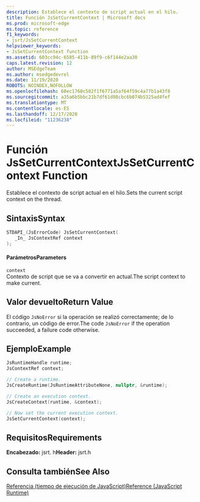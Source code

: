 ```yaml
---
description: Establece el contexto de script actual en el hilo.
title: Función JsSetCurrentContext | Microsoft docs
ms.prod: microsoft-edge
ms.topic: reference
f1_keywords:
- jsrt/JsSetCurrentContext
helpviewer_keywords:
- JsSetCurrentContext function
ms.assetid: 603cc94c-6585-411b-89f9-c6f144e2aa30
caps.latest.revision: 12
author: MSEdgeTeam
ms.author: msedgedevrel
ms.date: 11/19/2020
ROBOTS: NOINDEX,NOFOLLOW
ms.openlocfilehash: 60ec1760c582f1f6771a5af64f59c4a77b1a43f8
ms.sourcegitcommit: a35a6b5bbc21b7df61d08cbc6b074b5325ad4fef
ms.translationtype: MT
ms.contentlocale: es-ES
ms.lasthandoff: 12/17/2020
ms.locfileid: "11236238"
---
```

# <span data-ttu-id="593c9-103">Función JsSetCurrentContext</span><span class="sxs-lookup"><span data-stu-id="593c9-103">JsSetCurrentContext Function</span></span>

<span data-ttu-id="593c9-104">Establece el contexto de script actual en el hilo.</span><span class="sxs-lookup"><span data-stu-id="593c9-104">Sets the current script context on the thread.</span></span>  
  
## <span data-ttu-id="593c9-105">Sintaxis</span><span class="sxs-lookup"><span data-stu-id="593c9-105">Syntax</span></span>  
  
```cpp  
STDAPI_(JsErrorCode) JsSetCurrentContext(  
   _In_ JsContextRef context  
);  
```  
  
#### <span data-ttu-id="593c9-106">Parámetros</span><span class="sxs-lookup"><span data-stu-id="593c9-106">Parameters</span></span>  
 `context`  
 <span data-ttu-id="593c9-107">Contexto de script que se va a convertir en actual.</span><span class="sxs-lookup"><span data-stu-id="593c9-107">The script context to make current.</span></span>  
  
## <span data-ttu-id="593c9-108">Valor devuelto</span><span class="sxs-lookup"><span data-stu-id="593c9-108">Return Value</span></span>  
 <span data-ttu-id="593c9-109">El código `JsNoError` si la operación se realizó correctamente; de lo contrario, un código de error.</span><span class="sxs-lookup"><span data-stu-id="593c9-109">The code `JsNoError` if the operation succeeded, a failure code otherwise.</span></span>  

## <span data-ttu-id="593c9-110">Ejemplo</span><span class="sxs-lookup"><span data-stu-id="593c9-110">Example</span></span>

```cpp
JsRuntimeHandle runtime;
JsContextRef context;

// Create a runtime.
JsCreateRuntime(JsRuntimeAttributeNone, nullptr, &runtime);

// Create an execution context.
JsCreateContext(runtime, &context);

// Now set the current execution context.
JsSetCurrentContext(context);
```

## <span data-ttu-id="593c9-111">Requisitos</span><span class="sxs-lookup"><span data-stu-id="593c9-111">Requirements</span></span>  
 <span data-ttu-id="593c9-112">**Encabezado:** jsrt. h</span><span class="sxs-lookup"><span data-stu-id="593c9-112">**Header:** jsrt.h</span></span>  
  
## <span data-ttu-id="593c9-113">Consulta también</span><span class="sxs-lookup"><span data-stu-id="593c9-113">See Also</span></span>  
 [<span data-ttu-id="593c9-114">Referencia (tiempo de ejecución de JavaScript)</span><span class="sxs-lookup"><span data-stu-id="593c9-114">Reference (JavaScript Runtime)</span></span>](../chakra-hosting/reference-javascript-runtime.md)
